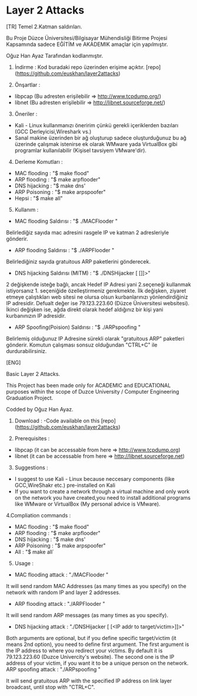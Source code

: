 # Layer 2 Attacks
[TR] 
Temel 2.Katman saldırıları.

Bu Proje Düzce Üniversitesi/Bilgisayar Mühendisliği Bitirme Projesi Kapsamında sadece EĞİTİM ve AKADEMIK  amaçlar için yapılmıştır.

Oğuz Han Ayaz Tarafından kodlanmıştır.

1. İndirme :
Kod buradaki repo üzerinden erişime açıktır. [repo] (https://github.com/euskhan/layer2attacks)

2. Önşartlar :
- libpcap (Bu adresten erişilebilir => http://www.tcpdump.org/)
- libnet (Bu adresten erişilebilir => http://libnet.sourceforge.net/)

3. Öneriler :

- Kali - Linux kullanmanızı öneririm çünkü gerekli içeriklerden bazıları (GCC Derleyicisi,Wireshark vs.)
- Sanal makine üzerinden bir ağ oluşturup sadece oluşturduğunuz bu ağ üzerinde çalışmak istenirse ek olarak WMware yada VirtualBox gibi programlar kullanılabilir (Kişisel tavsiyem VMware'dir).

4. Derleme Komutları :
- MAC flooding  : "$ make flood"
- ARP flooding  : "$ make arpflooder"
- DNS hijacking : "$ make dns'
- ARP Poisoning : "$ make arpspoofer"
- Hepsi		: "$ make all"

5. Kullanım :
- MAC flooding Saldırısı : "$ ./MACFlooder <sahte mac adres sayisi>"

Belirlediğiz sayıda mac adresini rasgele IP ve katman 2 adresleriyle gönderir.
- ARP flooding Saldırısı :  "$ ./ARPFlooder <Arp tablosuna gonderilecek bos istek sayisi>"

Belirlediğiniz sayıda gratuitous ARP paketlerini gönderecek.
- DNS hijacking Saldırısı (MITM) : "$ ./DNSHijacker [<Yonlendirilen IP Adres> [<Hedef IP Adres>]]>"

2 değişkende isteğe bağlı, ancak Hedef IP Adresi yani 2.seçeneği kullanmak istiyorsanız 1. seçeniğide özelleştirmeniz gerekmekte. 
İlk değişken, ziyaret etmeye çalıştıkları web sitesi ne olursa olsun kurbanlarınızı yönlendirdiğiniz IP adresidir.
Defualt değer ise 79.123.223.60 (Düzce Üniversitesi websitesi). 
İkinci değişken ise, ağda direkt olarak hedef aldığınız bir kişi yani kurbanınızın IP adresidir.
- ARP Spoofing(Poision) Saldırısı : "$ ./ARPspoofing <Hedef IP adres>"

Belirlemiş olduğunuz IP Adresine sürekli olarak "gratuitous ARP" paketleri gönderir. Komutun çalışması sonsuz olduğundan "CTRL+C" ile durdurabilirsiniz.

[ENG] 

Basic Layer 2 Attacks.

This Project has been made only for ACADEMIC and EDUCATIONAL purposes within the scope of Duzce University / Computer Engineering Graduation Project.

Codded by Oğuz Han Ayaz.

1. Download :
-Code available on this [repo] (https://github.com/euskhan/layer2attacks)

2. Prerequisites :
- libpcap (it can be accessable from here => http://www.tcpdump.org)
- libnet (it can be accessable from here => http://libnet.sourceforge.net)

3. Suggestions :
- I suggest to use Kali - Linux because neccesary components (like GCC,WireShakr etc.) pre-installed on Kali
- If you want to create a network through a virtual machine and only work on the network you have created,you need to install additional programs like WMware or VirtualBox (My personal advice is VMware).

4.Compliation commands :
- MAC flooding  : "$ make flood"
- ARP flooding  : "$ make arpflooder"
- DNS hijacking : "$ make dns'
- ARP Poisoning : "$ make arpspoofer"
- All 		: "$ make all`

5. Usage :
- MAC flooding attack : "./MACFlooder <number of messages>"

It will send random MAC Addresses (as many times as you specify) on the network with random IP and layer 2 addresses.
- ARP flooding attack :  "./ARPFlooder <number of messages>"

It will send random ARP messages (as many times as you specify).
- DNS hijacking attack : "./DNSHijacker [<IP addr answered> [<IP addr to target/victim>]]>"

Both arguments are optional, but if you define specific target/victim (it means 2nd option), you need to define first argument.
The first argument is the IP address to where you redirect your victims. By default it is 79.123.223.60 (Duzce Univercity's website). The second one is the IP address of your victim, if you want it to be a unique person on the network.
ARP spoofing attack : "./ARPspoofing <IP addr>"

It will send gratuitous ARP with the specified IP address on link layer broadcast, until stop with "CTRL+C".
